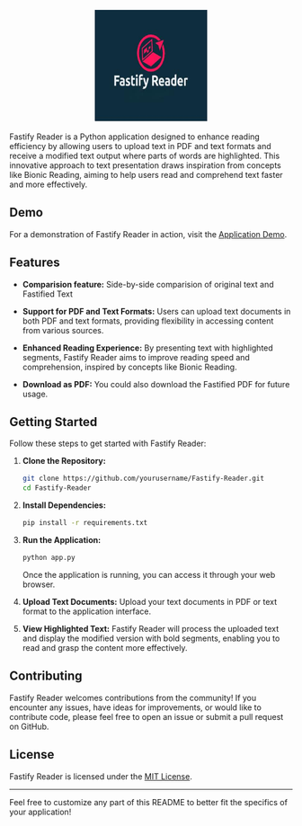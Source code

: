 <p align="center">
  <img src="https://github.com/akarshrajsingh7/Fastify-Reader/blob/main/Logo.jpg" alt="Fastify Reader Logo" width="200" height="200">
</p>

Fastify Reader is a Python application designed to enhance reading efficiency by allowing users to upload text in PDF and text formats and receive a modified text output where parts of words are highlighted. This innovative approach to text presentation draws inspiration from concepts like Bionic Reading, aiming to help users read and comprehend text faster and more effectively.

## Demo

For a demonstration of Fastify Reader in action, visit the [Application Demo](https://huggingface.co/spaces/akarshrajsingh7/Fastify-Reader).

## Features

- **Comparision feature:** Side-by-side comparision of original text and Fastified Text
  
- **Support for PDF and Text Formats:** Users can upload text documents in both PDF and text formats, providing flexibility in accessing content from various sources.
  
- **Enhanced Reading Experience:** By presenting text with highlighted segments, Fastify Reader aims to improve reading speed and comprehension, inspired by concepts like Bionic Reading.

- **Download as PDF:** You could also download the Fastified PDF for future usage.


## Getting Started

Follow these steps to get started with Fastify Reader:

1. **Clone the Repository:**
   ```bash
   git clone https://github.com/yourusername/Fastify-Reader.git
   cd Fastify-Reader
   ```

2. **Install Dependencies:**
   ```bash
   pip install -r requirements.txt
   ```

3. **Run the Application:**
   ```bash
   python app.py
   ```

   Once the application is running, you can access it through your web browser.

4. **Upload Text Documents:**
   Upload your text documents in PDF or text format to the application interface.

5. **View Highlighted Text:**
   Fastify Reader will process the uploaded text and display the modified version with bold segments, enabling you to read and grasp the content more effectively.

## Contributing

Fastify Reader welcomes contributions from the community! If you encounter any issues, have ideas for improvements, or would like to contribute code, please feel free to open an issue or submit a pull request on GitHub.

## License

Fastify Reader is licensed under the [MIT License](LICENSE).

---

Feel free to customize any part of this README to better fit the specifics of your application!

